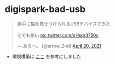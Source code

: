 # digispark-bad-usb

<blockquote class="twitter-tweet"><p lang="ja" dir="ltr">勝手に猫を見せつけられるUSBデバイスできた<br><br>とても悪い <a href="https://t.co/dHsqr3750u">pic.twitter.com/dHsqr3750u</a></p>&mdash; あろー。 (@arrow_2nd) <a href="https://twitter.com/arrow_2nd/status/1384427785062555648?ref_src=twsrc%5Etfw">April 20, 2021</a></blockquote>

- 環境構築は [ここ](https://qiita.com/mt08/items/df4ed8c659b205d1fa1e) を参考にしました
